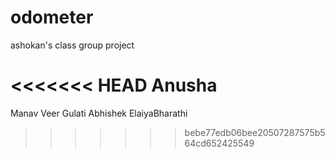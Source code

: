 # odometer
ashokan's class group project

<<<<<<< HEAD
Anusha
=======
Manav Veer Gulati
Abhishek
ElaiyaBharathi


>>>>>>> bebe77edb06bee20507287575b564cd652425549

